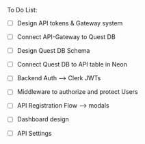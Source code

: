 
To Do List:

- [ ] Design API tokens & Gateway system 
- [ ] Connect API-Gateway to Quest DB
- [ ] Design Quest DB Schema
- [ ] Connect Quest DB to API table in Neon

- [ ] Backend Auth --> Clerk JWTs
- [ ] Middleware to authorize and protect Users

- [ ] API Registration Flow --> modals
- [ ] Dashboard design
- [ ] API Settings